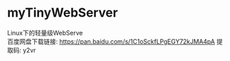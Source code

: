# myTinyWebServer
Linux下的轻量级WebServe<br>
百度网盘下载链接: https://pan.baidu.com/s/1C1oSckfLPgEGY72kJMA4pA 提取码: y2vr
